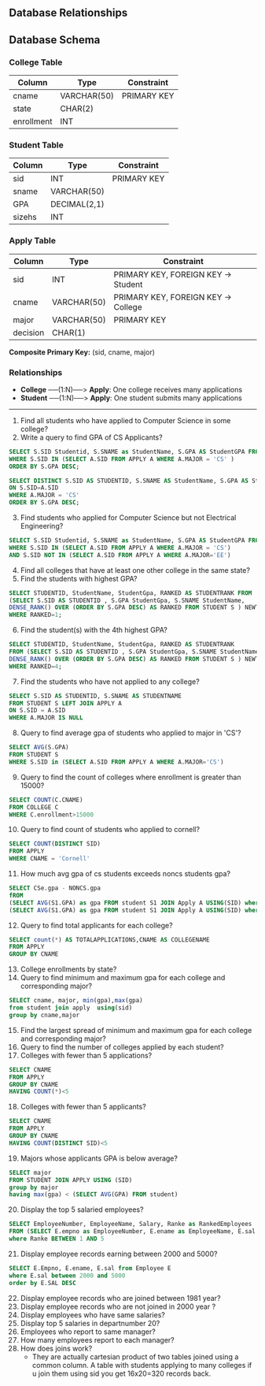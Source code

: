 ## Database Relationships

## Database Schema

### College Table
| Column     | Type        | Constraint |
|------------|-------------|------------|
| cname      | VARCHAR(50) | PRIMARY KEY|
| state      | CHAR(2)     |            |
| enrollment | INT         |            |

### Student Table
| Column | Type        | Constraint |
|--------|-------------|------------|
| sid    | INT         | PRIMARY KEY|
| sname  | VARCHAR(50) |            |
| GPA    | DECIMAL(2,1)|            |
| sizehs | INT         |            |

### Apply Table
| Column   | Type        | Constraint                        |
|----------|-------------|-----------------------------------|
| sid      | INT         | PRIMARY KEY, FOREIGN KEY → Student|
| cname    | VARCHAR(50) | PRIMARY KEY, FOREIGN KEY → College|
| major    | VARCHAR(50) | PRIMARY KEY                       |
| decision | CHAR(1)     |                                   |

**Composite Primary Key:** (sid, cname, major)

### Relationships

- **College** ──(1:N)──> **Apply**: One college receives many applications
- **Student** ──(1:N)──> **Apply**: One student submits many applications

---

1. Find all students who have applied to Computer Science in some college?
2. Write a query to find GPA of CS Applicants?

```sql
SELECT S.SID Studentid, S.SNAME as StudentName, S.GPA AS StudentGPA FROM STUDENT S
WHERE S.SID IN (SELECT A.SID FROM APPLY A WHERE A.MAJOR = 'CS' )
ORDER BY S.GPA DESC;
```
```sql
SELECT DISTINCT S.SID AS STUDENTID, S.SNAME AS StudentName, S.GPA AS StudentGPA FROM STUDENT S JOIN APPLY A
ON S.SID=A.SID
WHERE A.MAJOR = 'CS'
ORDER BY S.GPA DESC;
```

3. Find students who applied for Computer Science but not Electrical Engineering?
```sql
SELECT S.SID Studentid, S.SNAME as StudentName, S.GPA AS StudentGPA FROM STUDENT S
WHERE S.SID IN (SELECT A.SID FROM APPLY A WHERE A.MAJOR = 'CS') 
AND S.SID NOT IN (SELECT A.SID FROM APPLY A WHERE A.MAJOR='EE')
```
4. Find all colleges that have at least one other college in the same state?
5. Find the students with highest GPA?
```sql
SELECT STUDENTID, StudentName, StudentGpa, RANKED AS STUDENTRANK FROM 
(SELECT S.SID AS STUDENTID , S.GPA StudentGpa, S.SNAME StudentName, 
DENSE_RANK() OVER (ORDER BY S.GPA DESC) AS RANKED FROM STUDENT S ) NEWT
WHERE RANKED=1;
```
6. Find the student(s) with the 4th highest GPA?
```sql
SELECT STUDENTID, StudentName, StudentGpa, RANKED AS STUDENTRANK
FROM (SELECT S.SID AS STUDENTID , S.GPA StudentGpa, S.SNAME StudentName, 
DENSE_RANK() OVER (ORDER BY S.GPA DESC) AS RANKED FROM STUDENT S ) NEWT
WHERE RANKED=4;
```
7. Find the students who have not applied to any college?
```sql
SELECT S.SID AS STUDENTID, S.SNAME AS STUDENTNAME
FROM STUDENT S LEFT JOIN APPLY A 
ON S.SID = A.SID
WHERE A.MAJOR IS NULL
```
8. Query to find average gpa of students who applied to major in 'CS'?
```sql
SELECT AVG(S.GPA)
FROM STUDENT S 
WHERE S.SID in (SELECT A.SID FROM APPLY A WHERE A.MAJOR='CS')
```
9. Query to find the count of colleges where enrollment is greater than 15000?
```sql
SELECT COUNT(C.CNAME)
FROM COLLEGE C
WHERE C.enrollment>15000
```
10. Query to find count of students who applied to cornell?
```sql
SELECT COUNT(DISTINCT SID)
FROM APPLY
WHERE CNAME = 'Cornell'
```
11. How much avg gpa of cs students exceeds noncs students gpa?
```sql
SELECT CSe.gpa - NONCS.gpa
fROM 
(SELECT AVG(S1.GPA) as gpa FROM student S1 JOIN Apply A USING(SID) where A.major = 'CS' ) CSe,
(SELECT AVG(S1.GPA) as gpa FROM student S1 JOIN Apply A USING(SID) where A.major <> 'CS') NONCS
```
12. Query to find total applicants for each college?
```sql
SELECT count(*) AS TOTALAPPLICATIONS,CNAME AS COLLEGENAME
FROM APPLY
GROUP BY CNAME
```
13. College enrollments by state?
14. Query to find minimum and maximum gpa for each college and corresponding major?
```sql
SELECT cname, major, min(gpa),max(gpa)
from student join apply  using(sid)
group by cname,major

```
15. Find the largest spread of minimum and maximum gpa for each college and corresponding major?
16. Query to find the number of colleges applied by each student?
17. Colleges with fewer than 5 applications?
```sql
SELECT CNAME
FROM APPLY 
GROUP BY CNAME
HAVING COUNT(*)<5

```
18. Colleges with fewer than 5 applicants?
```sql
SELECT CNAME
FROM APPLY 
GROUP BY CNAME
HAVING COUNT(DISTINCT SID)<5
```
19. Majors whose applicants GPA is below average?
```sql
SELECT major
FROM STUDENT JOIN APPLY USING (SID)
group by major 
having max(gpa) < (SELECT AVG(GPA) FROM student)
```
20. Display the top 5 salaried employees?
```sql
SELECT EmployeeNumber, EmployeeName, Salary, Ranke as RankedEmployees
FROM (SELECT E.empno as EmployeeNumber, E.ename as EmployeeName, E.sal as Salary, DENSE_RANK() OVER(ORDER BY E.sal DESC) as Ranke FROM EMPLOYEE E) RANKED
where Ranke BETWEEN 1 AND 5
```
21. Display employee records earning between 2000 and 5000?
```sql
SELECT E.Empno, E.ename, E.sal from Employee E
where E.sal between 2000 and 5000
order by E.SAL DESC
```
22. Display employee records who are joined between 1981 year?
23. Display employee records who are not joined  in 2000 year ?
24. Display employees who have same salaries?
25. Display top 5 salaries in departnumber 20?
26. Employees who report to same manager?
27. How many employees report to each manager?
28. How does joins work?
    - They are actually cartesian product of two tables joined using a common column. A table with students applying to many colleges if u join them using sid you get 16x20=320 records back.
